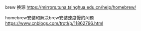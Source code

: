brew 换源
https://mirrors.tuna.tsinghua.edu.cn/help/homebrew/

homebrew安装和解决brew安装速度慢的问题
https://www.cnblogs.com/trotl/p/11862796.html